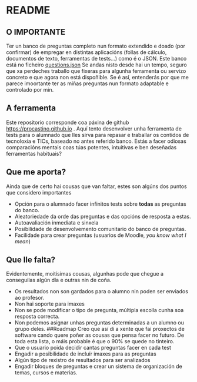 # README
## O IMPORTANTE
Ter un banco de preguntas completo nun formato extendido e doado (por confirmar) de empregar en distintas aplicacións (follas de cálculo, documentos de texto, ferramentas de tests...) como é o JSON. Este banco está no ficheiro [questions.json](https://github.com/procastino/procastino.github.io/blob/master/questions.json)
Se andas nisto desde hai un tempo, seguro que xa perdeches traballo que fixeras para algunha ferramenta ou servizo concreto e que agora non está dispoñible. Se é así, entenderás por que me parece imoortante ter as miñas preguntas nun formato adaptable e controlado por min.
## A ferramenta
Este repositorio corresponde coa páxina de github https://procastino.github.io . Aquí tento desenvolver unha ferramenta de tests para o alumnado que lles sirva para repasar e traballar os contidos de tecnoloxía e TICs, baseado no antes referido banco. Estás a facer odiosas comparacións mentais coas túas potentes, intuitivas e ben deseñadas ferramentas habituais?
## Que me aporta?
Aínda que de certo hai cousas que van faltar, estes son algúns dos puntos que considero importantes
* Opción para o alumnado facer infinitos tests sobre __todas__ as preguntas do banco.
* Aleatoriedade da orde das preguntas e das opcións de resposta a estas.
* Autoavaliación inmediata e sinxela
* Posibilidade de desenvolvemento comunitario do banco de preguntas.
* Facilidade para crear preguntas (usuarios de Moodle, _you know what I mean_)
## Que lle falta?
Evidentemente, moitísimas cousas, algunhas pode que chegue a conseguilas algún día e outras nin de coña.
* Os resultados non son gardados para o alumno nin poden ser enviados ao profesor.
* Non hai soporte para imaxes
* Non se pode modificar o tipo de pregunta, múltipla escolla cunha soa resposta correcta.
* Non podemos asignar unhas preguntas determinadas a un alumno ou grupo deles.
##Roadmap
Creo que así di a xente que fai proxectos de software cando quere poñer as cousas que pensa facer no futuro. De toda esta lista, o máis probable é que o 90% se quede no tinteiro.
* Que o usuario poida decidir cantas preguntas facer en cada test
* Engadir a posibilidade de incluír imaxes para as preguntas
* Algún tipo de rexistro de resultados para ser analizados
* Engadir bloques de preguntas e crear un sistema de organización de temas, cursos e materias.
